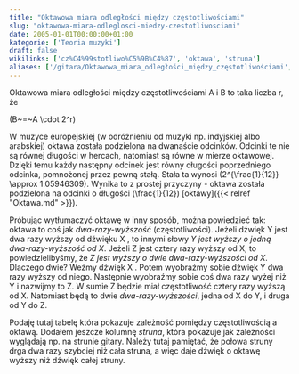 ```yaml
---
title: "Oktawowa miara odległości między częstotliwościami"
slug: "oktawowa-miara-odleglosci-miedzy-czestotliwosciami"
date: 2005-01-01T00:00:00+01:00
kategorie: ['Teoria muzyki']
draft: false
wikilinks: ['cz%C4%99stotliwo%C5%9B%C4%87', 'oktawa', 'struna']
aliases: ['/gitara/Oktawowa_miara_odległości_między_częstotliwościami', 'oktawowa-miara-odległości-między-częstotliwościami']
---
```

Oktawowa miara odległości między częstotliwościami A i B to taka liczba
r, że

\(B~=~A \cdot 2^r\)

W muzyce europejskiej (w odróżnieniu od muzyki np. indyjskiej albo
arabskiej) oktawa została podzielona na dwanaście odcinków. Odcinki te
nie są równej długości w hercach, natomiast są równe w mierze oktawowej.
Dzięki temu każdy następny odcinek jest równy długości poprzedniego
odcinka, pomnożonej przez pewną stałą. Stała ta wynosi
\(2^{\frac{1}{12}} \approx 1.05946309\). Wynika to z prostej przyczyny -
oktawa została podzielona na odcinki o długości \(\frac{1}{12}\)
[oktawy]({{< relref "Oktawa.md" >}}).

Próbując wytłumaczyć oktawę w inny sposób, można powiedzieć tak: oktawa
to coś jak *dwa-razy-wyższość*
(częstotliwości<!-- link nie odnosił się do niczego: 'Oktawowa miara odległości między częstotliwościami' ('content/parked/teoria-muzyki/Oktawowa_miara_odległości_między_częstotliwościami.md') links to 'częstotliwość' ('content/parked/teoria-muzyki/częstotliwość.md') and that does not exist -->). Jeżeli dźwięk Y jest
dwa razy wyższy od dźwięku X , to innymi słowy *Y jest wyższy o jedną
dwa-razy-wyższość od X*. Jeżeli Z jest cztery razy wyższy od X, to
powiedzielibyśmy, że *Z jest wyższy o dwie dwa-razy-wyższości od X*.
Dlaczego dwie? Weźmy dźwięk X . Potem wyobraźmy sobie dźwięk Y dwa razy
wyższy od niego. Następnie wyobraźmy sobie coś dwa razy wyżej niż Y i
nazwijmy to Z. W sumie Z będzie miał częstotliwość cztery razy wyższą od
X. Natomiast będą to dwie *dwa-razy-wyższości*, jedna od X do Y, i druga
od Y do Z.

Podaję tutaj tabelę która pokazuje zależność pomiędzy częstotliwością a
oktawą. Dodałem jeszcze kolumnę *struna<!-- link nie odnosił się do niczego: 'Oktawowa miara odległości między częstotliwościami' ('content/parked/teoria-muzyki/Oktawowa_miara_odległości_między_częstotliwościami.md') links to 'struna' ('content/parked/teoria-muzyki/struna.md') and that does not exist -->*, która
pokazuje jak zależności wyglądają np. na strunie gitary. Należy tutaj
pamiętać, że połowa struny drga dwa razy szybciej niż cała struna, a
więc daje dźwięk o oktawę wyższy niż dźwięk całej struny.

